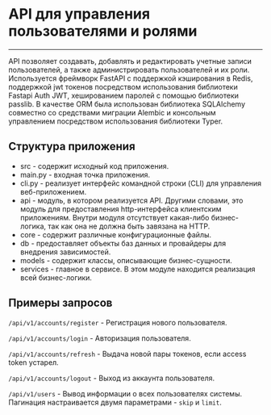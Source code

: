 <h1>API для управления пользователями и ролями</h1>
<hr>
<p>API позволяет создавать, добавлять и редактировать учетные записи пользователей,
а также администрировать пользователей и их роли. Используется 
фреймворк FastAPI c поддержкой кэширования в Redis, поддержкой jwt токенов посредством использования библиотеки
Fastapi Auth JWT, хешированием паролей с помощью библиотеки passlib. В качестве ORM была использован библиотека
SQLAlchemy совместно со средствами миграции Alembic и консольным управлением посредством использования библиотеки Typer.</p>
<h2>Структура приложения</h2>
<ul>
    <li>src - содержит исходный код приложения.</li>
    <li>main.py - входная точка приложения.</li>
    <li>cli.py - реализует интерфейс командной строки (CLI) для управления веб-приложением.</li>
    <li>api - модуль, в котором реализуется API. Другими словами, это 
модуль для предоставления http-интерфейса клиентским приложениям. 
Внутри модуля отсутствует какая-либо бизнес-логика, так как она не должна быть 
завязана на HTTP.</li>
    <li>core - содержит различные конфигурационные файлы.</li>
    <li>db - предоставляет объекты баз данных и 
провайдеры для внедрения зависимостей.</li>
    <li>models - содержит классы, описывающие бизнес-сущности.</li>
    <li>services - главное в сервисе. В этом модуле находится реализация всей 
бизнес-логики.</li>
</ul>


<h2>Примеры запросов</h2>
<p><code>/api/v1/accounts/register</code> - Регистрация нового пользователя.
<p><code>/api/v1/accounts/login</code> - Авторизация пользователя.
<p><code>/api/v1/accounts/refresh</code> - Выдача новой пары токенов, если access token устарел.
<p><code>/api/v1/accounts/logout</code> - Выход из аккаунта пользователя.
<p><code>/api/v1/users</code> - Вывод информации о всех пользователях системы.
Пагинация настраивается двумя параметрами - <code>skip</code> и <code>limit</code>.</p>
